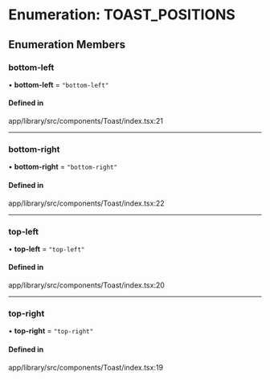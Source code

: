 # Enumeration: TOAST\_POSITIONS

## Enumeration Members

### bottom-left

• **bottom-left** = ``"bottom-left"``

#### Defined in

app/library/src/components/Toast/index.tsx:21

___

### bottom-right

• **bottom-right** = ``"bottom-right"``

#### Defined in

app/library/src/components/Toast/index.tsx:22

___

### top-left

• **top-left** = ``"top-left"``

#### Defined in

app/library/src/components/Toast/index.tsx:20

___

### top-right

• **top-right** = ``"top-right"``

#### Defined in

app/library/src/components/Toast/index.tsx:19
